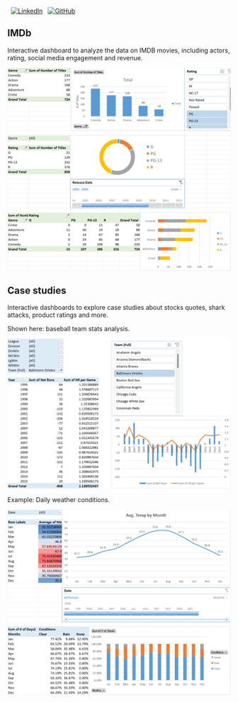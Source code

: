 &nbsp;
[![LinkedIn](https://img.shields.io/badge/LinkedIn-Tudor%20Olariu-blue?logo=linkedin&logoColor=white)](https://www.linkedin.com/in/tudor-olariu/)
&nbsp;
[![GitHub](https://img.shields.io/badge/GitHub-Tudor%20Olariu-black?logo=github&logoColor=white)](https://github.com/Teebawr)

## IMDb 

Interactive dashboard to analyze the data on IMDB movies, including actors, rating, social media engagement and revenue.

![Screenshot](Dashboard_3_IMDB.png)

## Case studies

Interactive dashboards to explore case studies about stocks quotes, shark attacks, product ratings and more.

Shown here: baseball team stats analysis.

![Screenshot](Dashboard_2_baseball.png)

Example: Daily weather conditions.

![Screenshot](Dashboard_1_weather.png)